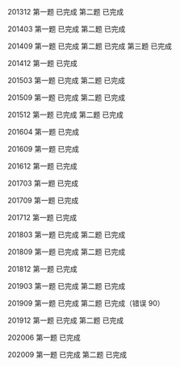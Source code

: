 201312  第一题  已完成
        第二题  已完成

201403  第一题  已完成
        第二题  已完成

201409  第一题  已完成
        第二题  已完成
        第三题  已完成

201412  第一题  已完成

201503  第一题  已完成
        第二题  已完成

201509  第一题  已完成
        第二题  已完成

201512  第一题  已完成
        第二题  已完成

201604  第一题  已完成

201609  第一题  已完成

201612  第一题  已完成

201703  第一题  已完成

201709  第一题  已完成

201712  第一题  已完成

201803  第一题  已完成
        第二题  已完成

201809  第一题  已完成
        第二题  已完成

201812  第一题  已完成

201903  第一题  已完成
        第二题  已完成

201909  第一题  已完成
        第二题  已完成（错误  90）

201912  第一题  已完成
        第二题  已完成

202006  第一题  已完成

202009  第一题  已完成
        第二题  已完成